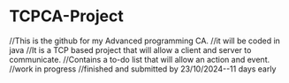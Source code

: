 # TCPCA-Project
//This is the github for my Advanced programming CA. 
//it will be coded in java
//It is a TCP based project that will allow a client and server to communicate.
//Contains a to-do list that will allow an action and event.
//work in progress
//finished and submitted by 23/10/2024--11 days early
